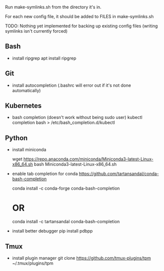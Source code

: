 Run make-symlinks.sh from the directory it's in.

For each new config file, it should be added to FILES in make-symlinks.sh

TODO: Nothing yet implemented for backing up existing config files (writing
symlinks isn't currently forced)

## Bash
- install ripgrep
    apt install ripgrep

## Git
- install autocompletion (.bashrc will error out if it's not done
  automatically)

## Kubernetes
- bash completion (doesn't work without being sudo user)
    kubectl completion bash > /etc/bash_completion.d/kubectl

## Python
- install miniconda

    wget https://repo.anaconda.com/miniconda/Miniconda3-latest-Linux-x86_64.sh
    bash Miniconda3-latest-Linux-x86_64.sh

- enable tab completion for conda https://github.com/tartansandal/conda-bash-completion

    conda install -c conda-forge conda-bash-completion
    # OR
    conda install -c tartansandal conda-bash-completion

- install better debugger
    pip install pdbpp

## Tmux
- install plugin manager
git clone https://github.com/tmux-plugins/tpm ~/.tmux/plugins/tpm

